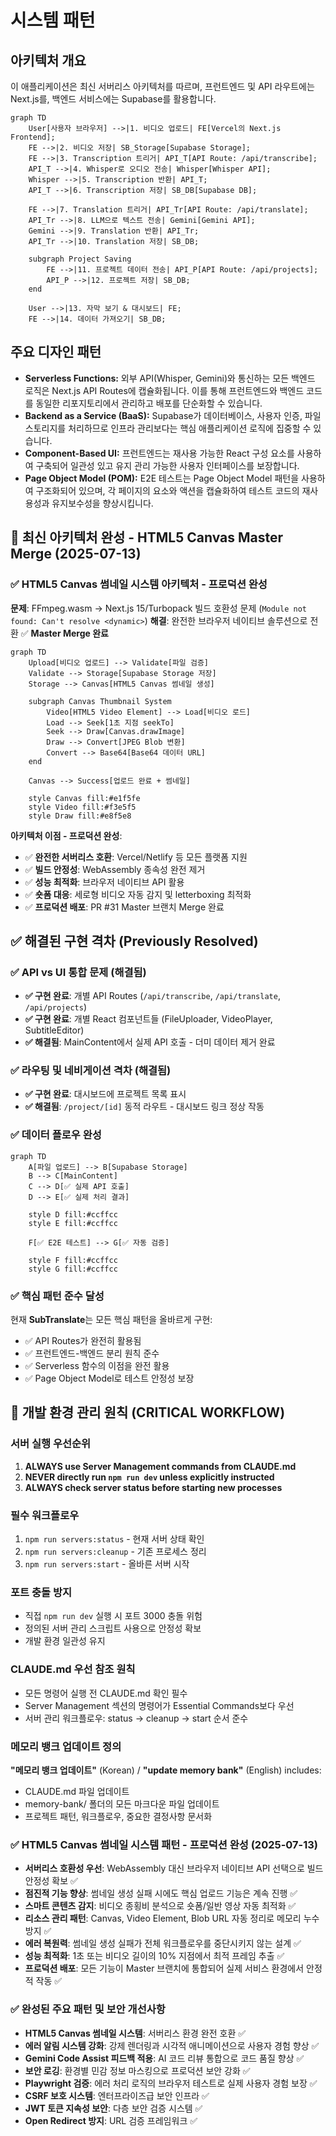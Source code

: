 # 시스템 패턴

## 아키텍처 개요

이 애플리케이션은 최신 서버리스 아키텍처를 따르며, 프런트엔드 및 API 라우트에는 Next.js를, 백엔드 서비스에는 Supabase를 활용합니다.

```mermaid
graph TD
    User[사용자 브라우저] -->|1. 비디오 업로드| FE[Vercel의 Next.js Frontend];
    FE -->|2. 비디오 저장| SB_Storage[Supabase Storage];
    FE -->|3. Transcription 트리거| API_T[API Route: /api/transcribe];
    API_T -->|4. Whisper로 오디오 전송| Whisper[Whisper API];
    Whisper -->|5. Transcription 반환| API_T;
    API_T -->|6. Transcription 저장| SB_DB[Supabase DB];

    FE -->|7. Translation 트리거| API_Tr[API Route: /api/translate];
    API_Tr -->|8. LLM으로 텍스트 전송| Gemini[Gemini API];
    Gemini -->|9. Translation 반환| API_Tr;
    API_Tr -->|10. Translation 저장| SB_DB;

    subgraph Project Saving
        FE -->|11. 프로젝트 데이터 전송| API_P[API Route: /api/projects];
        API_P -->|12. 프로젝트 저장| SB_DB;
    end

    User -->|13. 자막 보기 & 대시보드| FE;
    FE -->|14. 데이터 가져오기| SB_DB;
```

## 주요 디자인 패턴

- **Serverless Functions:** 외부 API(Whisper, Gemini)와 통신하는 모든 백엔드 로직은 Next.js API Routes에 캡슐화됩니다. 이를 통해 프런트엔드와 백엔드 코드를 동일한 리포지토리에서 관리하고 배포를 단순화할 수 있습니다.
- **Backend as a Service (BaaS):** Supabase가 데이터베이스, 사용자 인증, 파일 스토리지를 처리하므로 인프라 관리보다는 핵심 애플리케이션 로직에 집중할 수 있습니다.
- **Component-Based UI:** 프런트엔드는 재사용 가능한 React 구성 요소를 사용하여 구축되어 일관성 있고 유지 관리 가능한 사용자 인터페이스를 보장합니다.
- **Page Object Model (POM):** E2E 테스트는 Page Object Model 패턴을 사용하여 구조화되어 있으며, 각 페이지의 요소와 액션을 캡슐화하여 테스트 코드의 재사용성과 유지보수성을 향상시킵니다.

## 🎯 최신 아키텍처 완성 - HTML5 Canvas Master Merge (2025-07-13)

### ✅ HTML5 Canvas 썸네일 시스템 아키텍처 - 프로덕션 완성
**문제**: FFmpeg.wasm → Next.js 15/Turbopack 빌드 호환성 문제 (`Module not found: Can't resolve <dynamic>`)
**해결**: 완전한 브라우저 네이티브 솔루션으로 전환 ✅ **Master Merge 완료**

```mermaid
graph TD
    Upload[비디오 업로드] --> Validate[파일 검증]
    Validate --> Storage[Supabase Storage 저장]
    Storage --> Canvas[HTML5 Canvas 썸네일 생성]
    
    subgraph Canvas Thumbnail System
        Video[HTML5 Video Element] --> Load[비디오 로드]
        Load --> Seek[1초 지점 seekTo]
        Seek --> Draw[Canvas.drawImage]
        Draw --> Convert[JPEG Blob 변환]
        Convert --> Base64[Base64 데이터 URL]
    end
    
    Canvas --> Success[업로드 완료 + 썸네일]
    
    style Canvas fill:#e1f5fe
    style Video fill:#f3e5f5
    style Draw fill:#e8f5e8
```

**아키텍처 이점 - 프로덕션 완성**:
- ✅ **완전한 서버리스 호환**: Vercel/Netlify 등 모든 플랫폼 지원
- ✅ **빌드 안정성**: WebAssembly 종속성 완전 제거
- ✅ **성능 최적화**: 브라우저 네이티브 API 활용
- ✅ **숏폼 대응**: 세로형 비디오 자동 감지 및 letterboxing 최적화
- ✅ **프로덕션 배포**: PR #31 Master 브랜치 Merge 완료

## ✅ 해결된 구현 격차 (Previously Resolved)

### ✅ API vs UI 통합 문제 (해결됨)
- **✅ 구현 완료**: 개별 API Routes (`/api/transcribe`, `/api/translate`, `/api/projects`)
- **✅ 구현 완료**: 개별 React 컴포넌트들 (FileUploader, VideoPlayer, SubtitleEditor)
- **✅ 해결됨**: MainContent에서 실제 API 호출 - 더미 데이터 제거 완료

### ✅ 라우팅 및 네비게이션 격차 (해결됨)
- **✅ 구현 완료**: 대시보드에 프로젝트 목록 표시
- **✅ 해결됨**: `/project/[id]` 동적 라우트 - 대시보드 링크 정상 작동

### ✅ 데이터 플로우 완성
```mermaid
graph TD
    A[파일 업로드] --> B[Supabase Storage] 
    B --> C[MainContent]
    C --> D[✅ 실제 API 호출]
    D --> E[✅ 실제 처리 결과]
    
    style D fill:#ccffcc
    style E fill:#ccffcc
    
    F[✅ E2E 테스트] --> G[✅ 자동 검증]
    
    style F fill:#ccffcc
    style G fill:#ccffcc
```

### ✅ 핵심 패턴 준수 달성
현재 **SubTranslate**는 모든 핵심 패턴을 올바르게 구현:
- ✅ API Routes가 완전히 활용됨
- ✅ 프런트엔드-백엔드 분리 원칙 준수
- ✅ Serverless 함수의 이점을 완전 활용
- ✅ Page Object Model로 테스트 안정성 보장

## 🚨 개발 환경 관리 원칙 (CRITICAL WORKFLOW)

### 서버 실행 우선순위
1. **ALWAYS use Server Management commands from CLAUDE.md**
2. **NEVER directly run `npm run dev` unless explicitly instructed**  
3. **ALWAYS check server status before starting new processes**

### 필수 워크플로우
1. `npm run servers:status` - 현재 서버 상태 확인
2. `npm run servers:cleanup` - 기존 프로세스 정리  
3. `npm run servers:start` - 올바른 서버 시작

### 포트 충돌 방지
- 직접 `npm run dev` 실행 시 포트 3000 충돌 위험
- 정의된 서버 관리 스크립트 사용으로 안정성 확보
- 개발 환경 일관성 유지

### CLAUDE.md 우선 참조 원칙
- 모든 명령어 실행 전 CLAUDE.md 확인 필수
- Server Management 섹션의 명령어가 Essential Commands보다 우선
- 서버 관리 워크플로우: status → cleanup → start 순서 준수

### 메모리 뱅크 업데이트 정의
**"메모리 뱅크 업데이트"** (Korean) / **"update memory bank"** (English) includes:
- CLAUDE.md 파일 업데이트
- memory-bank/ 폴더의 모든 마크다운 파일 업데이트
- 프로젝트 패턴, 워크플로우, 중요한 결정사항 문서화

### ✅ HTML5 Canvas 썸네일 시스템 패턴 - 프로덕션 완성 (2025-07-13)
- **서버리스 호환성 우선**: WebAssembly 대신 브라우저 네이티브 API 선택으로 빌드 안정성 확보 ✅
- **점진적 기능 향상**: 썸네일 생성 실패 시에도 핵심 업로드 기능은 계속 진행 ✅
- **스마트 콘텐츠 감지**: 비디오 종횡비 분석으로 숏폼/일반 영상 자동 최적화 ✅
- **리소스 관리 패턴**: Canvas, Video Element, Blob URL 자동 정리로 메모리 누수 방지 ✅
- **에러 복원력**: 썸네일 생성 실패가 전체 워크플로우를 중단시키지 않는 설계 ✅
- **성능 최적화**: 1초 또는 비디오 길이의 10% 지점에서 최적 프레임 추출 ✅
- **프로덕션 배포**: 모든 기능이 Master 브랜치에 통합되어 실제 서비스 환경에서 안정적 작동 ✅

### ✅ 완성된 주요 패턴 및 보안 개선사항
- **HTML5 Canvas 썸네일 시스템**: 서버리스 환경 완전 호환 ✅
- **에러 알림 시스템 강화**: 강제 렌더링과 시각적 애니메이션으로 사용자 경험 향상 ✅
- **Gemini Code Assist 피드백 적용**: AI 코드 리뷰 통합으로 코드 품질 향상 ✅
- **보안 로깅**: 환경별 민감 정보 마스킹으로 프로덕션 보안 강화 ✅
- **Playwright 검증**: 에러 처리 로직의 브라우저 테스트로 실제 사용자 경험 보장 ✅
- **CSRF 보호 시스템**: 엔터프라이즈급 보안 인프라 ✅
- **JWT 토큰 지속성 보안**: 다층 보안 검증 시스템 ✅
- **Open Redirect 방지**: URL 검증 프레임워크 ✅
